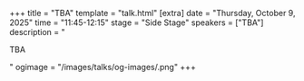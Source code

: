 +++
title = "TBA"
template = "talk.html"
[extra]
  date = "Thursday, October 9, 2025"
  time = "11:45-12:15"
  stage = "Side Stage"
  speakers = ["TBA"]
  description = "<p>TBA</p>"
  ogimage = "/images/talks/og-images/.png"
+++
